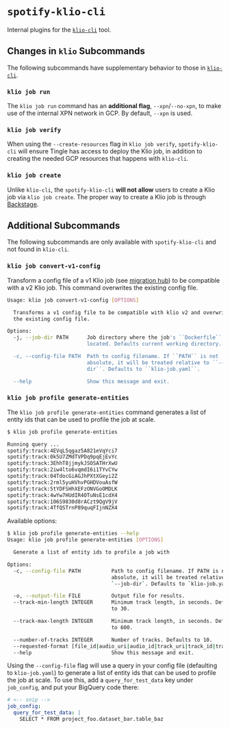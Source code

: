 # `spotify-klio-cli`

Internal plugins for the [`klio-cli`](https://klio.readthedocs.io/en/latest/reference/cli/index.html) tool.

## Changes in `klio` Subcommands

The following subcommands have supplementary behavior to those in [`klio-cli`](https://klio.readthedocs.io/en/latest/reference/cli/index.html).

### `klio job run`

The `klio job run` command has an **additional flag**, `--xpn`/`--no-xpn`, to make use of the internal XPN network in GCP.  By default, `--xpn` is used.

### `klio job verify`

When using the `--create-resources` flag in `klio job verify`, `spotify-klio-cli` will ensure Tingle has access to deploy the Klio job, in addition to creating the needed GCP resources that happens with `klio-cli`.

### `klio job create`

Unlike `klio-cli`, the `spotify-klio-cli` **will not allow** users to create a Klio job via `klio job create`. The proper way to create a Klio job is through [Backstage](https://backstage.spotify.net/create-component/klio-streaming-skeleton).


## Additional Subcommands

The following subcommands are only available with `spotify-klio-cli` and not found in `klio-cli`.

### `klio job convert-v1-config`

Transform a config file of a v1 Klio job (see [migration hub](../../../v2-migration)) to be compatible with a v2 Klio job. This command overwrites the existing config file.

```sh
Usage: klio job convert-v1-config [OPTIONS]

  Transforms a v1 config file to be compatible with klio v2 and overwrites
  the existing config file.

Options:
  -j, --job-dir PATH      Job directory where the job's ``Dockerfile`` is
                          located. Defaults current working directory.

  -c, --config-file PATH  Path to config filename. If ``PATH`` is not
                          absolute, it will be treated relative to ``--job-
                          dir``. Defaults to ``klio-job.yaml``.

  --help                  Show this message and exit.
```
### `klio job profile generate-entities`

The `klio job profile generate-entities` command generates a list of entity ids that can be used to profile the job at scale.

```sh
$ klio job profile generate-entities

Running query ...
spotify:track:4EVqL5qgaz5A821eVqYci7
spotify:track:0k5U7ZMdTVPDq9pqEjEvYc
spotify:track:3EhhT8jjmykJSOSATHrXwU
spotify:track:2iw4lto6vqmdI6i1TYvCYw
spotify:track:04TdocGiAGJhPXtXGeyi2Z
spotify:track:2rml5yuHVhvPGHDVouAsfW
spotify:track:5tYDFSHhXEFzONVGoOMDLK
spotify:track:4wYw7HUdIR4OTuNsE1cdX4
spotify:track:106S9830d8rACzt9QgV9jV
spotify:track:4TfQSTrnP89quqFIjnNZX4
```

Available options:

```sh
$ klio job profile generate-entities --help
Usage: klio job profile generate-entities [OPTIONS]

  Generate a list of entity ids to profile a job with

Options:
  -c, --config-file PATH          Path to config filename. If PATH is not
                                  absolute, it will be treated relative to
                                  `--job-dir`. Defaults to `klio-job.yaml`.

  -o, --output-file FILE          Output file for results.
  --track-min-length INTEGER      Minimum track length, in seconds. Defaults
                                  to 30.

  --track-max-length INTEGER      Minimum track length, in seconds. Defaults
                                  to 600.

  --number-of-tracks INTEGER      Number of tracks. Defaults to 10.
  --requested-format [file_id|audio_uri|audio_id|track_uri|track_id|track_gid]
  --help                          Show this message and exit.
```

Using the `--config-file` flag will use a query in your config file (defaulting to `klio-job.yaml`) to generate a list of entity ids that can be used to profile the job at scale.  To use this, add a `query_for_test_data` key under `job_config`, and put your BigQuery code there:

```yaml
# <-- snip -->
job_config:
  query_for_test_data: |
    SELECT * FROM project_foo.dataset_bar.table_baz
```
